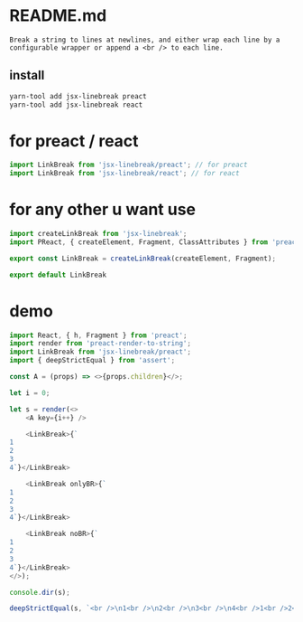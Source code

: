 # README.md

    Break a string to lines at newlines, and either wrap each line by a configurable wrapper or append a <br /> to each line.

## install

```bash
yarn-tool add jsx-linebreak preact
yarn-tool add jsx-linebreak react
```

for preact / react
========================

```typescript jsx
import LinkBreak from 'jsx-linebreak/preact'; // for preact
import LinkBreak from 'jsx-linebreak/react'; // for react
```

for any other u want use
========================

```typescript jsx
import createLinkBreak from 'jsx-linebreak';
import PReact, { createElement, Fragment, ClassAttributes } from 'preact';

export const LinkBreak = createLinkBreak(createElement, Fragment);

export default LinkBreak
```

demo
====

```typescript jsx
import React, { h, Fragment } from 'preact';
import render from 'preact-render-to-string';
import LinkBreak from 'jsx-linebreak/preact';
import { deepStrictEqual } from 'assert';

const A = (props) => <>{props.children}</>;

let i = 0;

let s = render(<>
	<A key={i++} />

	<LinkBreak>{`
1
2
3
4`}</LinkBreak>

	<LinkBreak onlyBR>{`
1
2
3
4`}</LinkBreak>

	<LinkBreak noBR>{`
1
2
3
4`}</LinkBreak>
</>);

console.dir(s);

deepStrictEqual(s, `<br />\n1<br />\n2<br />\n3<br />\n4<br />1<br />2<br />3<br />4\n1\n2\n3\n4`);
```
